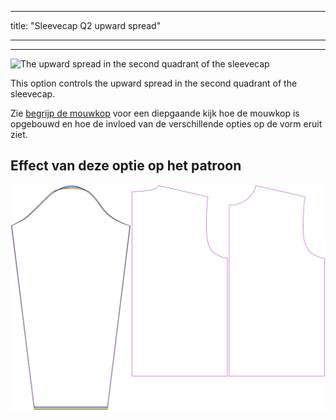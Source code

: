 - - -
title: "Sleevecap Q2 upward spread"
- - -

***

![The upward spread in the second quadrant of the sleevecap](./sleevecapq2spread2.svg)

This option controls the upward spread in the second quadrant of the sleevecap.

<Tip>

Zie [begrijp de mouwkop](/docs/patterns/brian/options#understanding-the-sleevecap) voor een diepgaande
kijk hoe de mouwkop is opgebouwd en hoe de invloed van de verschillende opties op de vorm eruit ziet.

</Tip>

## Effect van deze optie op het patroon

![This image shows the effect of this option by superimposing several variants that have a different value for this option](brian_sleevecapq2spread2_sample.svg "Effect of this option on the pattern")
